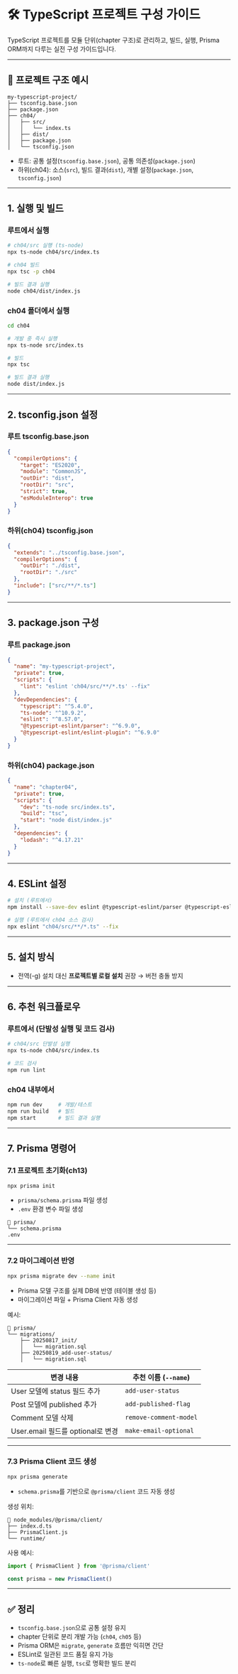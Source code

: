 # 🛠️ TypeScript 프로젝트 구성 가이드

TypeScript 프로젝트를 모듈 단위(chapter 구조)로 관리하고, 빌드, 실행, Prisma ORM까지 다루는 실전 구성 가이드입니다.

---

## 📁 프로젝트 구조 예시

```
my-typescript-project/
├── tsconfig.base.json
├── package.json
├── ch04/
│   ├── src/
│   │   └── index.ts
│   ├── dist/
│   ├── package.json
│   └── tsconfig.json
```

- 루트: 공통 설정(`tsconfig.base.json`), 공통 의존성(`package.json`)
- 하위(ch04): 소스(`src`), 빌드 결과(`dist`), 개별 설정(`package.json`, `tsconfig.json`)

---

## 1. 실행 및 빌드

### 루트에서 실행

```bash
# ch04/src 실행 (ts-node)
npx ts-node ch04/src/index.ts

# ch04 빌드
npx tsc -p ch04

# 빌드 결과 실행
node ch04/dist/index.js
```

### ch04 폴더에서 실행

```bash
cd ch04

# 개발 중 즉시 실행
npx ts-node src/index.ts

# 빌드
npx tsc

# 빌드 결과 실행
node dist/index.js
```

---

## 2. tsconfig.json 설정

### 루트 tsconfig.base.json

```json
{
  "compilerOptions": {
    "target": "ES2020",
    "module": "CommonJS",
    "outDir": "dist",
    "rootDir": "src",
    "strict": true,
    "esModuleInterop": true
  }
}
```

### 하위(ch04) tsconfig.json

```json
{
  "extends": "../tsconfig.base.json",
  "compilerOptions": {
    "outDir": "./dist",
    "rootDir": "./src"
  },
  "include": ["src/**/*.ts"]
}
```

---

## 3. package.json 구성

### 루트 package.json

```json
{
  "name": "my-typescript-project",
  "private": true,
  "scripts": {
    "lint": "eslint 'ch04/src/**/*.ts' --fix"
  },
  "devDependencies": {
    "typescript": "^5.4.0",
    "ts-node": "^10.9.2",
    "eslint": "^8.57.0",
    "@typescript-eslint/parser": "^6.9.0",
    "@typescript-eslint/eslint-plugin": "^6.9.0"
  }
}
```

### 하위(ch04) package.json

```json
{
  "name": "chapter04",
  "private": true,
  "scripts": {
    "dev": "ts-node src/index.ts",
    "build": "tsc",
    "start": "node dist/index.js"
  },
  "dependencies": {
    "lodash": "^4.17.21"
  }
}
```

---

## 4. ESLint 설정

```bash
# 설치 (루트에서)
npm install --save-dev eslint @typescript-eslint/parser @typescript-eslint/eslint-plugin

# 실행 (루트에서 ch04 소스 검사)
npx eslint "ch04/src/**/*.ts" --fix
```

---

## 5. 설치 방식

- 전역(-g) 설치 대신 **프로젝트별 로컬 설치** 권장 → 버전 충돌 방지

---

## 6. 추천 워크플로우

### 루트에서 (단발성 실행 및 코드 검사)

```bash
# ch04/src 단발성 실행
npx ts-node ch04/src/index.ts

# 코드 검사
npm run lint
```

### ch04 내부에서

```bash
npm run dev     # 개발/테스트
npm run build   # 빌드
npm start       # 빌드 결과 실행
```

---

## 7. Prisma 명령어

### 7.1 프로젝트 초기화(ch13)

```bash
npx prisma init
```

- `prisma/schema.prisma` 파일 생성
- `.env` 환경 변수 파일 생성

```
📁 prisma/
└── schema.prisma
.env
```

---

### 7.2 마이그레이션 반영

```bash
npx prisma migrate dev --name init
```

- Prisma 모델 구조를 실제 DB에 반영 (테이블 생성 등)
- 마이그레이션 파일 + Prisma Client 자동 생성

예시:

```
📁 prisma/
└── migrations/
    ├── 20250817_init/
    │   └── migration.sql
    ├── 20250819_add-user-status/
    │   └── migration.sql
```

| 변경 내용                          | 추천 이름 (`--name`)   |
| ---------------------------------- | ---------------------- |
| User 모델에 status 필드 추가       | `add-user-status`      |
| Post 모델에 published 추가         | `add-published-flag`   |
| Comment 모델 삭제                  | `remove-comment-model` |
| User.email 필드를 optional로 변경  | `make-email-optional`  |

---

### 7.3 Prisma Client 코드 생성

```bash
npx prisma generate
```

- `schema.prisma`를 기반으로 `@prisma/client` 코드 자동 생성

생성 위치:

```
📁 node_modules/@prisma/client/
├── index.d.ts
├── PrismaClient.js
└── runtime/
```

사용 예시:

```ts
import { PrismaClient } from '@prisma/client'

const prisma = new PrismaClient()
```

---

## ✅ 정리

- `tsconfig.base.json`으로 공통 설정 유지
- chapter 단위로 분리 개발 가능 (`ch04`, `ch05` 등)
- Prisma ORM은 `migrate`, `generate` 흐름만 익히면 간단
- ESLint로 일관된 코드 품질 유지 가능
- `ts-node`로 빠른 실행, `tsc`로 명확한 빌드 분리

